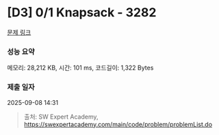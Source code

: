 # [D3] 0/1 Knapsack - 3282 

[문제 링크](https://swexpertacademy.com/main/code/problem/problemDetail.do?contestProbId=AWBJAVpqrzQDFAWr) 

### 성능 요약

메모리: 28,212 KB, 시간: 101 ms, 코드길이: 1,322 Bytes

### 제출 일자

2025-09-08 14:31



> 출처: SW Expert Academy, https://swexpertacademy.com/main/code/problem/problemList.do